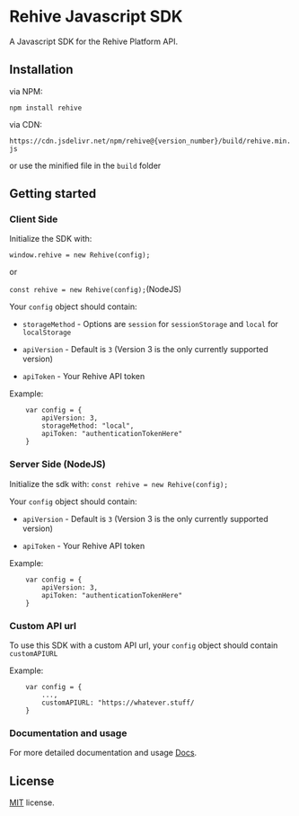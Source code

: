 # Rehive Javascript SDK

A Javascript SDK for the Rehive Platform API.

## Installation

via NPM:

`npm install rehive`

via CDN:

`https://cdn.jsdelivr.net/npm/rehive@{version_number}/build/rehive.min.js`

or use the minified file in the `build` folder

## Getting started

### Client Side 

Initialize the SDK with: 

`window.rehive = new Rehive(config);` 

or 

`const rehive = new Rehive(config);`(NodeJS)

Your `config` object should contain:

* `storageMethod` - Options are `session` for `sessionStorage` and `local` for `localStorage`

* `apiVersion` - Default is `3` (Version 3 is the only currently supported version)

* `apiToken` - Your Rehive API token

Example:

```
	var config = {
		apiVersion: 3, 
		storageMethod: "local",
		apiToken: "authenticationTokenHere"
	}

```

### Server Side (NodeJS)

Initialize the sdk with: 
`const rehive = new Rehive(config);`

Your `config` object should contain:

* `apiVersion` - Default is `3` (Version 3 is the only currently supported version)

* `apiToken` - Your Rehive API token

Example:

```
	var config = {
		apiVersion: 3, 
		apiToken: "authenticationTokenHere"
	}

```

### Custom API url

To use this SDK with a custom API url, your `config` object should contain `customAPIURL`

Example:

```
	var config = {
		...,
		customAPIURL: "https://whatever.stuff/
	}

```



### Documentation and usage

For more detailed documentation and usage [Docs](https://docs.rehive.com/).

License
-------------
<a href=/LICENSE target="_blank">MIT</a> license.
